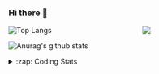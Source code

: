 ### Hi there 👋

<!--
**tao8687/tao8687** is a ✨ _special_ ✨ repository because its `README.md` (this file) appears on your GitHub profile.

Here are some ideas to get you started:

- 🔭 I’m currently working on ...
- 🌱 I’m currently learning ...
- 👯 I’m looking to collaborate on ...
- 🤔 I’m looking for help with ...
- 💬 Ask me about ...
- 📫 How to reach me: ...
- 😄 Pronouns: ...
- ⚡ Fun fact: ...
-->

<img align='right' src="https://media.giphy.com/media/M9gbBd9nbDrOTu1Mqx/giphy.gif" width="240">

  
![Top Langs](https://github-readme-stats.vercel.app/api/top-langs/?username=tao8687&layout=compact&title_color=23238E&text_color=A67D3D)

![Anurag's github stats](https://github-readme-stats.vercel.app/api?username=tao8687&show_icons=true&&text_color=A67D3D&title_color=23238E&show_icons=false&count_private=true&hide=stars)

<details>
  <summary>:zap: Coding Stats</summary>
  <br>
    
<!--START_SECTION:waka-->
![Code Time](http://img.shields.io/badge/Code%20Time-1%2C382%20hrs%2055%20mins-blue)

![Profile Views](http://img.shields.io/badge/Profile%20Views-1-blue)

**🐱 My GitHub Data** 

> 📦 1.5 MB Used in GitHub's Storage 
 > 
> 🏆 318 Contributions in the Year 2023
 > 
> 🚫 Not Opted to Hire
 > 
> 📜 50 Public Repositories 
 > 
> 🔑 22 Private Repositories 
 > 
**I'm an Early 🐤** 

```text
🌞 Morning                1189 commits        █████████████████████░░░░   85.36 % 
🌆 Daytime                84 commits          ██░░░░░░░░░░░░░░░░░░░░░░░   06.03 % 
🌃 Evening                116 commits         ██░░░░░░░░░░░░░░░░░░░░░░░   08.33 % 
🌙 Night                  4 commits           ░░░░░░░░░░░░░░░░░░░░░░░░░   00.29 % 
```
📅 **I'm Most Productive on Wednesday** 

```text
Monday                   201 commits         ████░░░░░░░░░░░░░░░░░░░░░   14.43 % 
Tuesday                  187 commits         ███░░░░░░░░░░░░░░░░░░░░░░   13.42 % 
Wednesday                252 commits         █████░░░░░░░░░░░░░░░░░░░░   18.09 % 
Thursday                 178 commits         ███░░░░░░░░░░░░░░░░░░░░░░   12.78 % 
Friday                   196 commits         ████░░░░░░░░░░░░░░░░░░░░░   14.07 % 
Saturday                 192 commits         ███░░░░░░░░░░░░░░░░░░░░░░   13.78 % 
Sunday                   187 commits         ███░░░░░░░░░░░░░░░░░░░░░░   13.42 % 
```


📊 **This Week I Spent My Time On** 

```text
🕑︎ Time Zone: Asia/Shanghai

💬 Programming Languages: 
Python                   3 hrs 43 mins       █████████████░░░░░░░░░░░░   51.40 % 
C++                      2 hrs 27 mins       ████████░░░░░░░░░░░░░░░░░   33.89 % 
C                        40 mins             ██░░░░░░░░░░░░░░░░░░░░░░░   09.22 % 
Other                    16 mins             █░░░░░░░░░░░░░░░░░░░░░░░░   03.69 % 
Text                     5 mins              ░░░░░░░░░░░░░░░░░░░░░░░░░   01.24 % 

🔥 Editors: 
VS Code                  7 hrs 14 mins       █████████████████████████   100.00 % 

🐱‍💻 Projects: 
opencvdemo               3 hrs 25 mins       ████████████░░░░░░░░░░░░░   47.27 % 
wheeltec_robot           1 hr 36 mins        ██████░░░░░░░░░░░░░░░░░░░   22.29 % 
tarkbot_robot            55 mins             ███░░░░░░░░░░░░░░░░░░░░░░   12.88 % 
rosconsole               48 mins             ███░░░░░░░░░░░░░░░░░░░░░░   11.10 % 
Unknown Project          25 mins             █░░░░░░░░░░░░░░░░░░░░░░░░   05.98 % 

💻 Operating System: 
Linux                    7 hrs 14 mins       █████████████████████████   100.00 % 
```

**I Mostly Code in Python** 

```text
Python                   9 repos             ████████░░░░░░░░░░░░░░░░░   31.03 % 
C++                      7 repos             ██████░░░░░░░░░░░░░░░░░░░   24.14 % 
JavaScript               2 repos             ██░░░░░░░░░░░░░░░░░░░░░░░   06.90 % 
Batchfile                1 repo              █░░░░░░░░░░░░░░░░░░░░░░░░   03.45 % 
HTML                     1 repo              █░░░░░░░░░░░░░░░░░░░░░░░░   03.45 % 
```



**Timeline**

![Lines of Code chart](https://raw.githubusercontent.com/tao8687/tao8687/master/assets/bar_graph.png)


 Last Updated on 13/11/2023 01:14:08 UTC
<!--END_SECTION:waka-->
</details>
